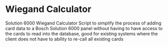 # Wiegand Calculator
Solution 6000 Wiegand Calculator
Script to simplify the process of adding card data to a Bosch Solution 6000 panel without having to have access to the cards to read into the database, good for existing systems where the client does not have to ability to re-call all existing cards
